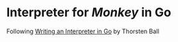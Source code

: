 # Interpreter for _Monkey_ in Go

Following [Writing an Interpreter in Go](https://interpreterbook.com/) by Thorsten Ball

